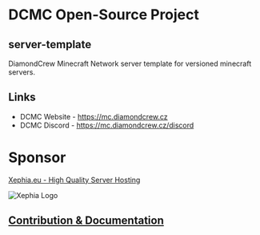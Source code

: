 # DCMC Open-Source Project
## server-template
DiamondCrew Minecraft Network server template for versioned minecraft servers.

## Links
- DCMC Website - https://mc.diamondcrew.cz
- DCMC Discord - https://mc.diamondcrew.cz/discord

# Sponsor
[Xephia.eu - High Quality Server Hosting](https://xephia.eu)

![Xephia Logo](https://xephia.eu/image/logo_black_cropped.png)

## [Contribution & Documentation](https://github.com/mc-diamondcrew-cz/docs)